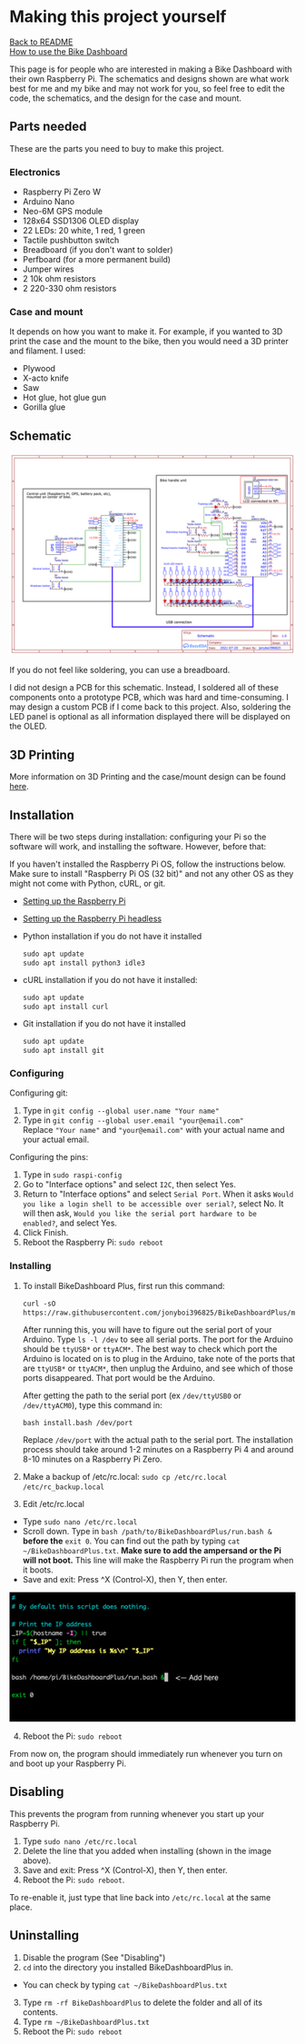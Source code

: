 # Making this project yourself
[Back to README](/README.md)  
[How to use the Bike Dashboard](docs/pages/usage.md)

This page is for people who are interested in making a Bike Dashboard with their own Raspberry Pi. The schematics and designs shown are what work best for me and my bike and may not work for you, so feel free to edit the code, the schematics, and the design for the case and mount. 

## Parts needed

These are the parts you need to buy to make this project. 

### Electronics
- Raspberry Pi Zero W
- Arduino Nano
- Neo-6M GPS module
- 128x64 SSD1306 OLED display
- 22 LEDs: 20 white, 1 red, 1 green
- Tactile pushbutton switch
- Breadboard (if you don't want to solder)
- Perfboard (for a more permanent build)
- Jumper wires
- 2 10k ohm resistors
- 2 220-330 ohm resistors

### Case and mount
It depends on how you want to make it. For example, if you wanted to 3D print the case and the mount to the bike, then you would need a 3D printer and filament. I used:
- Plywood
- X-acto knife
- Saw
- Hot glue, hot glue gun
- Gorilla glue

## Schematic
![bd_schematic.png](../img/bd_schematic.png)

If you do not feel like soldering, you can use a breadboard.

I did not design a PCB for this schematic. Instead, I soldered all of these components onto a prototype PCB, which was hard and time-consuming. I may design a custom PCB if I come back to this project. Also, soldering the LED panel is optional as all information displayed there will be displayed on the OLED.

## 3D Printing

More information on 3D Printing and the case/mount design can be found [here](https://github.com/jonyboi396825/BikeDashboardPlus/tree/master/hardware/models).

## Installation

There will be two steps during installation: configuring your Pi so the software will work, and installing the software. However, before that:

If you haven't installed the Raspberry Pi OS, follow the instructions below. Make sure to install "Raspberry Pi OS (32 bit)" and not any other OS as they might not come with Python, cURL, or git.
- [Setting up the Raspberry Pi](https://projects.raspberrypi.org/en/projects/raspberry-pi-setting-up)
- [Setting up the Raspberry Pi headless](https://www.raspberrypi.org/documentation/configuration/wireless/headless.md)

- Python installation if you do not have it installed
  ```
  sudo apt update
  sudo apt install python3 idle3
  ```

- cURL installation if you do not have it installed:
  ```
  sudo apt update
  sudo apt install curl
  ```

- Git installation if you do not have it installed
  ```
  sudo apt update
  sudo apt install git
  ```

### Configuring

Configuring git:
1. Type in `git config --global user.name "Your name"`
2. Type in `git config --global user.email "your@email.com"`  
Replace `"Your name"` and `"your@email.com"` with your actual name and your actual email.

Configuring the pins: 
1. Type in `sudo raspi-config`
2. Go to "Interface options" and select `I2C`, then select Yes.
3. Return to "Interface options" and select `Serial Port`. When it asks `Would you like a login shell to be accessible over serial?`, select No. It will then ask, `Would you like the serial port hardware to be enabled?`, and select Yes.
4. Click Finish.
5. Reboot the Raspberry Pi: `sudo reboot`

### Installing

1. To install BikeDashboard Plus, first run this command: 
    ```
    curl -sO https://raw.githubusercontent.com/jonyboi396825/BikeDashboardPlus/master/install.bash
    ```

    After running this, you will have to figure out the serial port of your Arduino. Type `ls -l /dev` to see all serial ports. The port for the Arduino should be `ttyUSB*` or `ttyACM*`. The best way to check which port the Arduino is located on is to plug in the Arduino, take note of the ports that are `ttyUSB*` or `ttyACM*`, then unplug the Arduino, and see which of those ports disappeared. That port would be the Arduino.

    After getting the path to the serial port (ex `/dev/ttyUSB0` or `/dev/ttyACM0`), type this command in:
    
    ```
    bash install.bash /dev/port
    ```
    Replace `/dev/port` with the actual path to the serial port. The installation process should take around 1-2 minutes on a Raspberry Pi 4 and around 8-10 minutes on a Raspberry Pi Zero.

2. Make a backup of /etc/rc.local: `sudo cp /etc/rc.local /etc/rc_backup.local`
3. Edit /etc/rc.local
- Type `sudo nano /etc/rc.local`
- Scroll down. Type in `bash /path/to/BikeDashboardPlus/run.bash &` **before the** `exit 0`. You can find out the path by typing `cat ~/BikeDashboardPlus.txt`. **Make sure to add the ampersand or the Pi will not boot.** This line will make the Raspberry Pi run the program when it boots.
- Save and exit: Press ^X (Control-X), then Y, then enter.

![rc_local_edit.png](../img/rc_local_edit.png)

4. Reboot the Pi: `sudo reboot`

From now on, the program should immediately run whenever you turn on and boot up your Raspberry Pi.

## Disabling
This prevents the program from running whenever you start up your Raspberry Pi.

1. Type `sudo nano /etc/rc.local`
2. Delete the line that you added when installing (shown in the image above).
3. Save and exit: Press ^X (Control-X), then Y, then enter.
4. Reboot the Pi: `sudo reboot`.

To re-enable it, just type that line back into `/etc/rc.local` at the same place.
    
## Uninstalling

1. Disable the program (See "Disabling")
2. `cd` into the directory you installed BikeDashboardPlus in.
- You can check by typing `cat ~/BikeDashboardPlus.txt`
3. Type `rm -rf BikeDashboardPlus` to delete the folder and all of its contents.
4. Type `rm ~/BikeDashboardPlus.txt`
5. Reboot the Pi: `sudo reboot`
